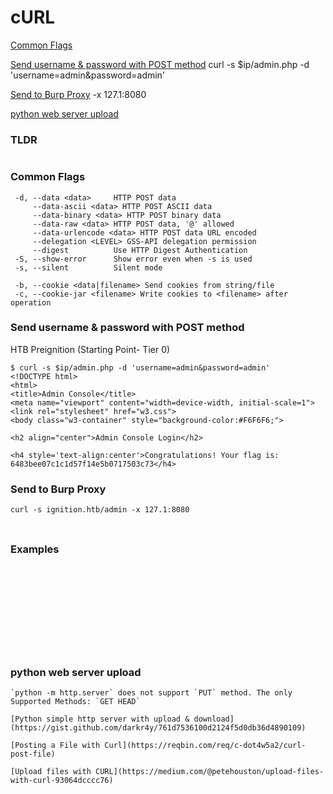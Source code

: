 # cURL

[Common Flags](#common-flags)

[Send username & password with POST method](#send-username--password-with-post-method)
curl -s $ip/admin.php -d 'username=admin&password=admin'

[Send to Burp Proxy](#send-to-burp-proxy)
-x 127.1:8080

[python web server upload](#python-web-server-upload)

### TLDR
```

```


### Common Flags
```
 -d, --data <data>     HTTP POST data
     --data-ascii <data> HTTP POST ASCII data
     --data-binary <data> HTTP POST binary data
     --data-raw <data> HTTP POST data, '@' allowed
     --data-urlencode <data> HTTP POST data URL encoded
     --delegation <LEVEL> GSS-API delegation permission
     --digest          Use HTTP Digest Authentication
 -S, --show-error      Show error even when -s is used
 -s, --silent          Silent mode

 -b, --cookie <data|filename> Send cookies from string/file
 -c, --cookie-jar <filename> Write cookies to <filename> after operation
```

### Send username & password with POST method
HTB Preignition (Starting Point- Tier 0)
```
$ curl -s $ip/admin.php -d 'username=admin&password=admin'
<!DOCTYPE html>
<html>
<title>Admin Console</title>
<meta name="viewport" content="width=device-width, initial-scale=1">
<link rel="stylesheet" href="w3.css">
<body class="w3-container" style="background-color:#F6F6F6;">

<h2 align="center">Admin Console Login</h2>

<h4 style='text-align:center'>Congratulations! Your flag is: 6483bee07c1c1d57f14e5b0717503c73</h4>
```

### Send to Burp Proxy
```
curl -s ignition.htb/admin -x 127.1:8080
```

### 
```

```
### Examples 
```

```
### 
```

```
### 
```

```
### 
```

```
### 
```

```
### 
```

```
### 
```

```

### python web server upload
```
`python -m http.server` does not support `PUT` method. The only Supported Methods: `GET HEAD`

[Python simple http server with upload & download](https://gist.github.com/darkr4y/761d7536100d2124f5d0db36d4890109)

[Posting a File with Curl](https://reqbin.com/req/c-dot4w5a2/curl-post-file)

[Upload files with CURL](https://medium.com/@petehouston/upload-files-with-curl-93064dcccc76)
```